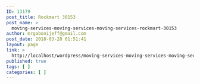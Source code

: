 ```yaml
---
ID: 13179
post_title: Rockmart 30153
post_name: >
  moving-services-moving-services-moving-services-rockmart-30153
author: mrgabonijeff@gmail.com
post_date: 2018-03-28 01:51:41
layout: page
link: >
  http://localhost/wordpress/moving-services-moving-services-moving-services-rockmart-30153/
published: true
tags: [ ]
categories: [ ]
---
```

